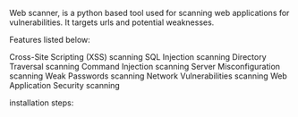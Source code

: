 Web scanner, is a python based tool used for scanning web applications for vulnerabilities. It targets urls and potential weaknesses.


Features listed below: 

Cross-Site Scripting (XSS) scanning
SQL Injection scanning
Directory Traversal scanning
Command Injection scanning
Server Misconfiguration scanning
Weak Passwords scanning
Network Vulnerabilities scanning
Web Application Security scanning

installation steps:

